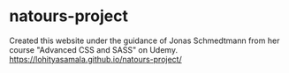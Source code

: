 # natours-project
Created this website under the guidance of Jonas Schmedtmann from her course "Advanced CSS and SASS" on Udemy.
https://lohityasamala.github.io/natours-project/
